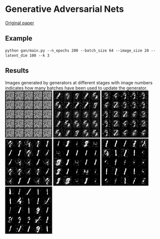 # Generative Adversarial Nets
[Original paper](https://arxiv.org/abs/1406.2661)

## Example
```
python gan/main.py --n_epochs 200 --batch_size 64 --image_size 28 --latent_dim 100 --k 3
```
## Results
Images generated by generators at different stages with image numbers indicates
how many batches have been used to update the generator.
![Image text](https://github.com/lx10077/ganpy/blob/master/gan/images/0.png)
![Image text](https://github.com/lx10077/ganpy/blob/master/gan/images/400.png)
![Image text](https://github.com/lx10077/ganpy/blob/master/gan/images/800.png)
![Image text](https://github.com/lx10077/ganpy/blob/master/gan/images/1200.png)
![Image text](https://github.com/lx10077/ganpy/blob/master/gan/images/2400.png)
![Image text](https://github.com/lx10077/ganpy/blob/master/gan/images/3600.png)
![Image text](https://github.com/lx10077/ganpy/blob/master/gan/images/4800.png)
